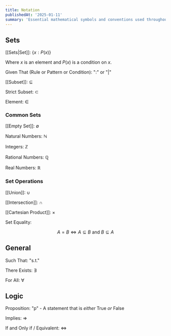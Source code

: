 ```yaml
---
title: Notation
publishedAt: '2025-01-11'
summary: 'Essential mathematical symbols and conventions used throughout the course. Foundation for reading and writing mathematical expressions.'
---
```


## Sets
[[Sets|Set]]: $\{ x : P(x) \}$

Where $x$ is an element and $P(x)$ is a condition on $x$.

Given That (Rule or Pattern or Condition): "$:$" or "$|$" 

[[Subset]]: $\subseteq$

Strict Subset: $\subset$

Element: $\in$

### Common Sets
[[Empty Set]]: $\emptyset$

Natural Numbers: $\mathbb{N}$

Integers: $\mathbb{Z}$

Rational Numbers: $\mathbb{Q}$

Real Numbers: $\mathbb{R}$

### Set Operations
[[Union]]: $\cup$

[[Intersection]]: $\cap$

[[Cartesian Product]]: $\times$

Set Equality: 

$$
A = B \iff A \subseteq B \text{ and } B \subseteq A
$$

## General
Such That: "s.t."

There Exists: $\exists$

For All: $\forall$

## Logic
Proposition: "p" - A statement that is *either* True *or* False

Implies: $\Rightarrow$

If and Only if / Equivalent: $\iff$